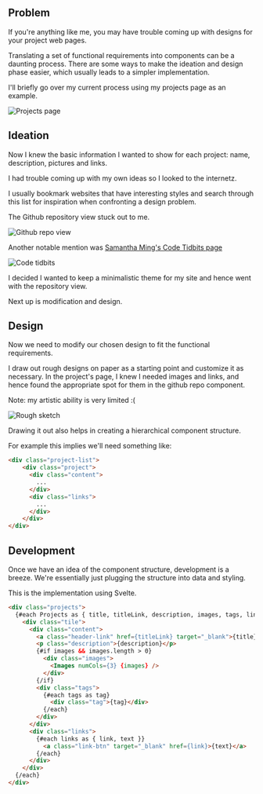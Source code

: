 ## Problem
If you're anything like me, you may have trouble coming up with designs for your project web pages. 

Translating a set of functional requirements into components can be a daunting process. There are some ways to make the ideation and design phase easier, which usually leads to a simpler implementation. 

I'll briefly go over my current process using my projects page as an example.

![Projects page](https://i.imgur.com/PFerhK5.png)

## Ideation
Now I knew the basic information I wanted to show for each project: name, description, pictures and links.

I had trouble coming up with my own ideas so I looked to the internetz.

I usually bookmark websites that have interesting styles and search through this list for inspiration when confronting a design problem.

The Github repository view stuck out to me.

![Github repo view](https://i.imgur.com/UCIbUPs.png)

Another notable mention was [Samantha Ming's Code Tidbits page](https://www.samanthaming.com/tidbits/)

![Code tidbits](https://i.imgur.com/20bJ24s.png)

I decided I wanted to keep a minimalistic theme for my site and hence went with the repository view.

Next up is modification and design.

## Design

Now we need to modify our chosen design to fit the functional requirements. 

I draw out rough designs on paper as a starting point and customize it as necessary. In the project's page, I knew I needed images and links, and hence found the appropriate spot for them in the github repo component.

Note: my artistic ability is very limited :(

![Rough sketch](https://i.imgur.com/YGSvJTb.jpg)

Drawing it out also helps in creating a hierarchical component structure.

For example this implies we'll need something like:

```html
<div class="project-list">
    <div class="project">
      <div class="content">
        ...
      </div>  
      <div class="links">
        ...
      </div>
    </div>
</div>
```

## Development

Once we have an idea of the component structure, development is a breeze. We're essentially just plugging the structure into data and styling. 

This is the implementation using Svelte.

```html
<div class="projects">
  {#each Projects as { title, titleLink, description, images, tags, links }}
    <div class="tile">
      <div class="content">
        <a class="header-link" href={titleLink} target="_blank">{title}</a>
        <p class="description">{description}</p>
        {#if images && images.length > 0}
          <div class="images">
            <Images numCols={3} {images} />
          </div>
        {/if}
        <div class="tags">
          {#each tags as tag}
            <div class="tag">{tag}</div>
          {/each}
        </div>
      </div>
      <div class="links">
        {#each links as { link, text }}
          <a class="link-btn" target="_blank" href={link}>{text}</a>
        {/each}
      </div>
    </div>
  {/each}
</div>
```